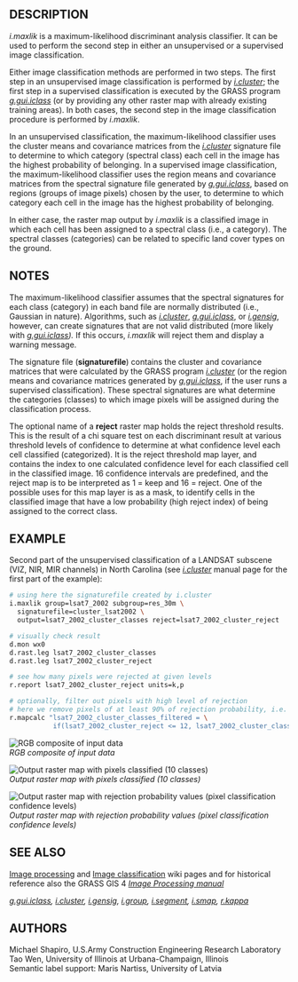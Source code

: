 ## DESCRIPTION

*i.maxlik* is a maximum-likelihood discriminant analysis classifier. It
can be used to perform the second step in either an unsupervised or a
supervised image classification.

Either image classification methods are performed in two steps. The
first step in an unsupervised image classification is performed by
*[i.cluster](i.cluster.md)*; the first step in a supervised
classification is executed by the GRASS program
*[g.gui.iclass](g.gui.iclass.md)* (or by providing any other raster map
with already existing training areas). In both cases, the second step in
the image classification procedure is performed by *i.maxlik*.

In an unsupervised classification, the maximum-likelihood classifier
uses the cluster means and covariance matrices from the
*[i.cluster](i.cluster.md)* signature file to determine to which
category (spectral class) each cell in the image has the highest
probability of belonging. In a supervised image classification, the
maximum-likelihood classifier uses the region means and covariance
matrices from the spectral signature file generated by
*[g.gui.iclass](g.gui.iclass.md)*, based on regions (groups of image
pixels) chosen by the user, to determine to which category each cell in
the image has the highest probability of belonging.

In either case, the raster map output by *i.maxlik* is a classified
image in which each cell has been assigned to a spectral class (i.e., a
category). The spectral classes (categories) can be related to specific
land cover types on the ground.

## NOTES

The maximum-likelihood classifier assumes that the spectral signatures
for each class (category) in each band file are normally distributed
(i.e., Gaussian in nature). Algorithms, such as
*[i.cluster](i.cluster.md)*, *[g.gui.iclass](g.gui.iclass.md)*, or
*[i.gensig](i.gensig.md)*, however, can create signatures that are not
valid distributed (more likely with *[g.gui.iclass](g.gui.iclass.md)).*
If this occurs, *i.maxlik* will reject them and display a warning
message.

The signature file (**signaturefile**) contains the cluster and
covariance matrices that were calculated by the GRASS program
*[i.cluster](i.cluster.md)* (or the region means and covariance matrices
generated by *[g.gui.iclass](g.gui.iclass.md)*, if the user runs a
supervised classification). These spectral signatures are what determine
the categories (classes) to which image pixels will be assigned during
the classification process.

The optional name of a **reject** raster map holds the reject threshold
results. This is the result of a chi square test on each discriminant
result at various threshold levels of confidence to determine at what
confidence level each cell classified (categorized). It is the reject
threshold map layer, and contains the index to one calculated confidence
level for each classified cell in the classified image. 16 confidence
intervals are predefined, and the reject map is to be interpreted as 1 =
keep and 16 = reject. One of the possible uses for this map layer is as
a mask, to identify cells in the classified image that have a low
probability (high reject index) of being assigned to the correct class.

## EXAMPLE

Second part of the unsupervised classification of a LANDSAT subscene
(VIZ, NIR, MIR channels) in North Carolina (see
*[i.cluster](i.cluster.md)* manual page for the first part of the
example):

```sh
# using here the signaturefile created by i.cluster
i.maxlik group=lsat7_2002 subgroup=res_30m \
  signaturefile=cluster_lsat2002 \
  output=lsat7_2002_cluster_classes reject=lsat7_2002_cluster_reject

# visually check result
d.mon wx0
d.rast.leg lsat7_2002_cluster_classes
d.rast.leg lsat7_2002_cluster_reject

# see how many pixels were rejected at given levels
r.report lsat7_2002_cluster_reject units=k,p

# optionally, filter out pixels with high level of rejection
# here we remove pixels of at least 90% of rejection probability, i.e. categories 12-16
r.mapcalc "lsat7_2002_cluster_classes_filtered = \
           if(lsat7_2002_cluster_reject <= 12, lsat7_2002_cluster_classes, null())"
```

![RGB composite of input data](i_maxlik_rgb.png)  
*RGB composite of input data*

![Output raster map with pixels classified (10 classes)](i_maxlik_classes.png)  
*Output raster map with pixels classified (10 classes)*

![Output raster map with rejection probability values
(pixel classification confidence levels)](i_maxlik_rejection.png)  
*Output raster map with rejection probability values
(pixel classification confidence levels)*

## SEE ALSO

[Image processing](https://grasswiki.osgeo.org/wiki/Image_processing)
and [Image
classification](https://grasswiki.osgeo.org/wiki/Image_classification)
wiki pages and for historical reference also the GRASS GIS 4 *[Image
Processing
manual](https://grass.osgeo.org/gdp/imagery/grass4_image_processing.pdf)*

*[g.gui.iclass](g.gui.iclass.md), [i.cluster](i.cluster.md),
[i.gensig](i.gensig.md), [i.group](i.group.md),
[i.segment](i.segment.md), [i.smap](i.smap.md), [r.kappa](r.kappa.md)*

## AUTHORS

Michael Shapiro, U.S.Army Construction Engineering Research Laboratory  
Tao Wen, University of Illinois at Urbana-Champaign, Illinois  
Semantic label support: Maris Nartiss, University of Latvia
